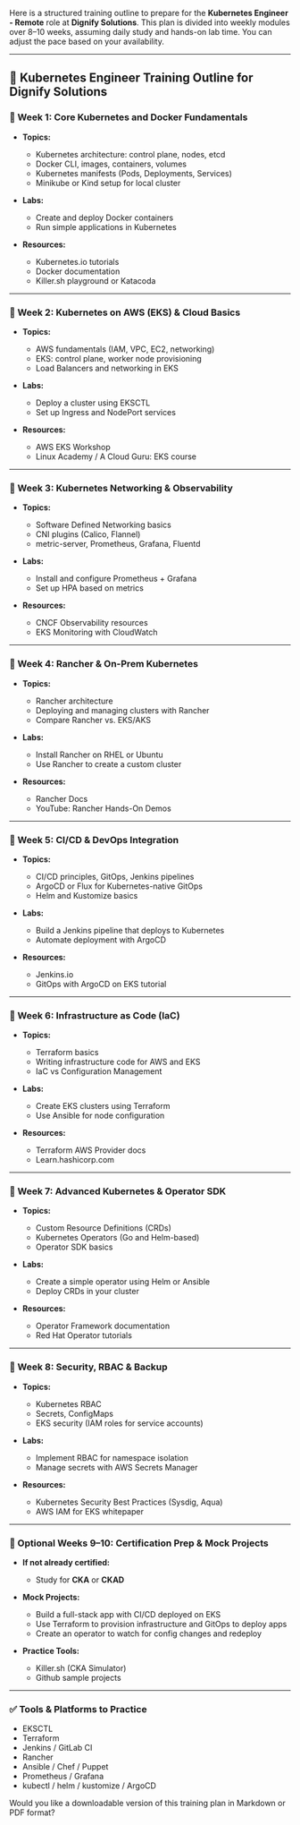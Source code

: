 Here is a structured training outline to prepare for the **Kubernetes Engineer - Remote** role at **Dignify Solutions**. This plan is divided into weekly modules over 8–10 weeks, assuming daily study and hands-on lab time. You can adjust the pace based on your availability.

---

## 🧠 Kubernetes Engineer Training Outline for Dignify Solutions

### 🔹 Week 1: Core Kubernetes and Docker Fundamentals

* **Topics:**

  * Kubernetes architecture: control plane, nodes, etcd
  * Docker CLI, images, containers, volumes
  * Kubernetes manifests (Pods, Deployments, Services)
  * Minikube or Kind setup for local cluster
* **Labs:**

  * Create and deploy Docker containers
  * Run simple applications in Kubernetes
* **Resources:**

  * Kubernetes.io tutorials
  * Docker documentation
  * Killer.sh playground or Katacoda

---

### 🔹 Week 2: Kubernetes on AWS (EKS) & Cloud Basics

* **Topics:**

  * AWS fundamentals (IAM, VPC, EC2, networking)
  * EKS: control plane, worker node provisioning
  * Load Balancers and networking in EKS
* **Labs:**

  * Deploy a cluster using EKSCTL
  * Set up Ingress and NodePort services
* **Resources:**

  * AWS EKS Workshop
  * Linux Academy / A Cloud Guru: EKS course

---

### 🔹 Week 3: Kubernetes Networking & Observability

* **Topics:**

  * Software Defined Networking basics
  * CNI plugins (Calico, Flannel)
  * metric-server, Prometheus, Grafana, Fluentd
* **Labs:**

  * Install and configure Prometheus + Grafana
  * Set up HPA based on metrics
* **Resources:**

  * CNCF Observability resources
  * EKS Monitoring with CloudWatch

---

### 🔹 Week 4: Rancher & On-Prem Kubernetes

* **Topics:**

  * Rancher architecture
  * Deploying and managing clusters with Rancher
  * Compare Rancher vs. EKS/AKS
* **Labs:**

  * Install Rancher on RHEL or Ubuntu
  * Use Rancher to create a custom cluster
* **Resources:**

  * Rancher Docs
  * YouTube: Rancher Hands-On Demos

---

### 🔹 Week 5: CI/CD & DevOps Integration

* **Topics:**

  * CI/CD principles, GitOps, Jenkins pipelines
  * ArgoCD or Flux for Kubernetes-native GitOps
  * Helm and Kustomize basics
* **Labs:**

  * Build a Jenkins pipeline that deploys to Kubernetes
  * Automate deployment with ArgoCD
* **Resources:**

  * Jenkins.io
  * GitOps with ArgoCD on EKS tutorial

---

### 🔹 Week 6: Infrastructure as Code (IaC)

* **Topics:**

  * Terraform basics
  * Writing infrastructure code for AWS and EKS
  * IaC vs Configuration Management
* **Labs:**

  * Create EKS clusters using Terraform
  * Use Ansible for node configuration
* **Resources:**

  * Terraform AWS Provider docs
  * Learn.hashicorp.com

---

### 🔹 Week 7: Advanced Kubernetes & Operator SDK

* **Topics:**

  * Custom Resource Definitions (CRDs)
  * Kubernetes Operators (Go and Helm-based)
  * Operator SDK basics
* **Labs:**

  * Create a simple operator using Helm or Ansible
  * Deploy CRDs in your cluster
* **Resources:**

  * Operator Framework documentation
  * Red Hat Operator tutorials

---

### 🔹 Week 8: Security, RBAC & Backup

* **Topics:**

  * Kubernetes RBAC
  * Secrets, ConfigMaps
  * EKS security (IAM roles for service accounts)
* **Labs:**

  * Implement RBAC for namespace isolation
  * Manage secrets with AWS Secrets Manager
* **Resources:**

  * Kubernetes Security Best Practices (Sysdig, Aqua)
  * AWS IAM for EKS whitepaper

---

### 🔹 Optional Weeks 9–10: Certification Prep & Mock Projects

* **If not already certified:**

  * Study for **CKA** or **CKAD**
* **Mock Projects:**

  * Build a full-stack app with CI/CD deployed on EKS
  * Use Terraform to provision infrastructure and GitOps to deploy apps
  * Create an operator to watch for config changes and redeploy
* **Practice Tools:**

  * Killer.sh (CKA Simulator)
  * Github sample projects

---

### ✅ Tools & Platforms to Practice

* EKSCTL
* Terraform
* Jenkins / GitLab CI
* Rancher
* Ansible / Chef / Puppet
* Prometheus / Grafana
* kubectl / helm / kustomize / ArgoCD

Would you like a downloadable version of this training plan in Markdown or PDF format?
